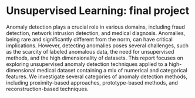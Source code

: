 # Unsupervised Learning: final project
Anomaly detection plays a crucial role in various domains, including fraud detection, network intrusion detection, and medical diagnosis. Anomalies, being rare and significantly different from the norm, can have critical implications. However, detecting anomalies poses several challenges, such as the scarcity of labeled anomalous data, the need for unsupervised methods, and the high dimensionality of datasets.
This report focuses on exploring unsupervised anomaly detection techniques applied to a high-dimensional medical dataset containing a mix of numerical and categorical features. We investigate several categories of anomaly detection methods, including proximity-based approaches, prototype-based methods, and reconstruction-based techniques.

